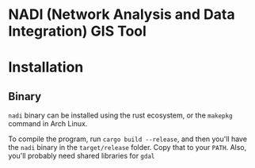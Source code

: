 # NADI (Network Analysis and Data Integration) GIS Tool


# Installation
## Binary
`nadi` binary can be installed using the rust ecosystem, or the `makepkg` command in Arch Linux.

To compile the program, run `cargo build --release`, and then you'll have the `nadi` binary in the `target/release` folder. Copy that to your `PATH`. Also, you'll probably need shared libraries for `gdal`
